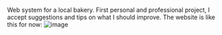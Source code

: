 Web system for a local bakery.
First personal and professional project, I accept suggestions and tips on what I should improve.
The website is like this for now:
![image](https://github.com/MatheusZem12/Confeitaria/assets/142545309/cd94584a-3fb4-4bf1-b519-806e608a60d0)
